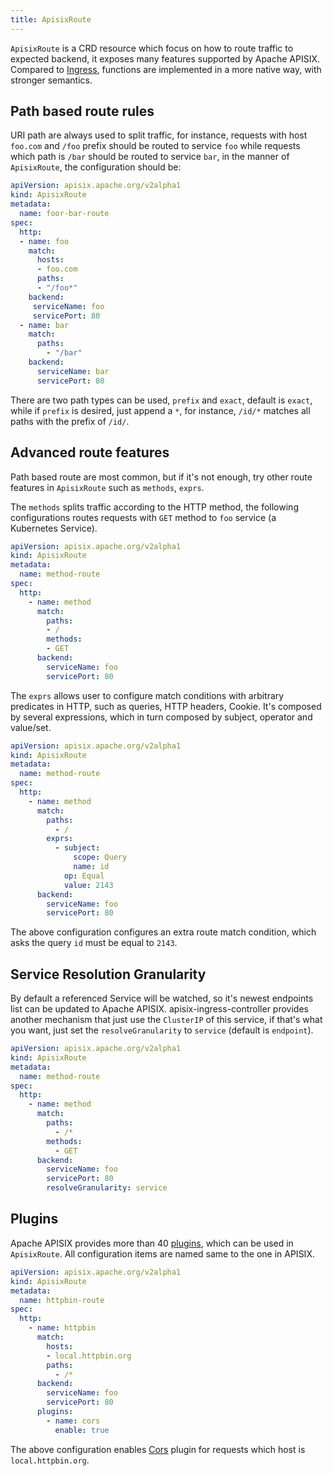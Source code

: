 ```yaml
---
title: ApisixRoute
---
```


<!--
#
# Licensed to the Apache Software Foundation (ASF) under one or more
# contributor license agreements.  See the NOTICE file distributed with
# this work for additional information regarding copyright ownership.
# The ASF licenses this file to You under the Apache License, Version 2.0
# (the "License"); you may not use this file except in compliance with
# the License.  You may obtain a copy of the License at
#
#     http://www.apache.org/licenses/LICENSE-2.0
#
# Unless required by applicable law or agreed to in writing, software
# distributed under the License is distributed on an "AS IS" BASIS,
# WITHOUT WARRANTIES OR CONDITIONS OF ANY KIND, either express or implied.
# See the License for the specific language governing permissions and
# limitations under the License.
#
-->

`ApisixRoute` is a CRD resource which focus on how to route traffic to
expected backend, it exposes many features supported by Apache APISIX.
Compared to [Ingress](https://kubernetes.io/docs/concepts/services-networking/ingress/),
functions are implemented in a more native way, with stronger semantics.

Path based route rules
----------------------

URI path are always used to split traffic, for instance, requests with host `foo.com` and
`/foo` prefix should be routed to service `foo` while requests which path is `/bar`
should be routed to service `bar`, in the manner of `ApisixRoute`, the configuration
should be:

```yaml
apiVersion: apisix.apache.org/v2alpha1
kind: ApisixRoute
metadata:
  name: foor-bar-route
spec:
  http:
  - name: foo
    match:
      hosts:
      - foo.com
      paths:
      - "/foo*"
    backend:
     serviceName: foo
     servicePort: 80
  - name: bar
    match:
      paths:
        - "/bar"
    backend:
      serviceName: bar
      servicePort: 80
```

There are two path types can be used, `prefix` and `exact`, default is `exact`,
while if `prefix` is desired, just append a `*`, for instance, `/id/*` matches
all paths with the prefix of `/id/`.

Advanced route features
-----------------------

Path based route are most common, but if it's not enough, try
other route features in `ApisixRoute` such as `methods`, `exprs`.

The `methods` splits traffic according to the HTTP method, the following configurations routes requests
with `GET` method to `foo` service (a Kubernetes Service).

```yaml
apiVersion: apisix.apache.org/v2alpha1
kind: ApisixRoute
metadata:
  name: method-route
spec:
  http:
    - name: method
      match:
        paths:
        - /
        methods:
        - GET
      backend:
        serviceName: foo
        servicePort: 80
```

The `exprs` allows user to configure match conditions with arbitrary predicates in HTTP, such as queries, HTTP headers, Cookie.
It's composed by several expressions, which in turn composed by subject, operator and value/set.

```yaml
apiVersion: apisix.apache.org/v2alpha1
kind: ApisixRoute
metadata:
  name: method-route
spec:
  http:
    - name: method
      match:
        paths:
          - /
        exprs:
          - subject:
              scope: Query
              name: id
            op: Equal
            value: 2143
      backend:
        serviceName: foo
        servicePort: 80
```

The above configuration configures an extra route match condition, which asks the
query `id` must be equal to `2143`.

Service Resolution Granularity
------------------------------

By default a referenced Service will be watched, so
it's newest endpoints list can be updated to Apache APISIX.
apisix-ingress-controller provides another mechanism that just use
the `ClusterIP` of this service, if that's what you want, just set
the `resolveGranularity` to `service` (default is `endpoint`).

```yaml
apiVersion: apisix.apache.org/v2alpha1
kind: ApisixRoute
metadata:
  name: method-route
spec:
  http:
    - name: method
      match:
        paths:
          - /*
        methods:
          - GET
      backend:
        serviceName: foo
        servicePort: 80
        resolveGranularity: service
```

Plugins
-------

Apache APISIX provides more than 40 [plugins](https://github.com/apache/apisix/tree/master/docs/en/latest/plugins), which can be used
in `ApisixRoute`. All configuration items are named same to the one in APISIX.

```yaml
apiVersion: apisix.apache.org/v2alpha1
kind: ApisixRoute
metadata:
  name: httpbin-route
spec:
  http:
    - name: httpbin
      match:
        hosts:
        - local.httpbin.org
        paths:
          - /*
      backend:
        serviceName: foo
        servicePort: 80
      plugins:
        - name: cors
          enable: true
```

The above configuration enables [Cors](https://github.com/apache/apisix/blob/master/docs/en/latest/plugins/cors.md) plugin for requests
which host is `local.httpbin.org`.
